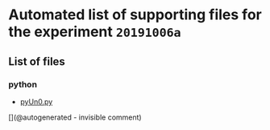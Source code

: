 # Automated list of supporting files for the __experiment `20191006a`__

## List of files

### python

* [pyUn0.py](/matty/20191006a/pyUn0.py)


[](@autogenerated - invisible comment)